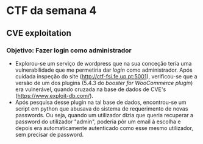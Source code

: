 # CTF da semana 4

## CVE exploitation

### Objetivo: Fazer login como administrador

- Explorou-se um serviço de wordpress que na sua conceção teria uma vulnerabilidade que me permetiria dar *login* como administrador. Após cuidada inspeção do site (http://ctf-fsi.fe.up.pt:5001), verificou-se que a versão de um dos plugins (5.4.3 do *booster for WooCommerce plugin*) era vulnerável, quando cruzada na base de dados de CVE's (https://www.exploit-db.com/).
- Após pesquisa desse plugin na tal base de dados, encontrou-se um script em python que abusava do sistema de requerimento de novas passwords. Ou seja, quando um utilizador dizia que queria recuperar a password do utilizador "admin", poderia pôr um email à escolha e depois era automaticamente autenticado como esse mesmo utilizador, sem precisar de password.